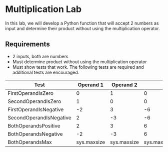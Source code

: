 # Multiplication Lab

In this lab, we will develop a Python function that will accept 2 numbers as input and
determine their product without using the multiplication operator.

## Requirements

- 2 inputs, both are numbers
- Must determine product without using the multiplication operator
- Must show tests that work.  The following tests are required and additional tests are encouraged.

| Test                    | Operand 1   | Operand 2   | Result                  |
|-------------------------|-------------|-------------|-------------------------|
| FirstOperandIsZero      | 0           | 1           | 0                       |
| SecondOperandIsZero     | 1           | 0           | 0                       |
| FirstOperandIsNegative  | -2          | 3           | -6                      |
| SecondOperandIsNegative | 2           | -3          | -6                      |
| BothOperandsPositive    | 2           | 3           | 6                       |
| BothOperandsNegative    | -2          | -3          | 6                       |
| BothOperandsMax         | sys.maxsize | sys.maxsize | sys.maxsize*sys.maxsize |

